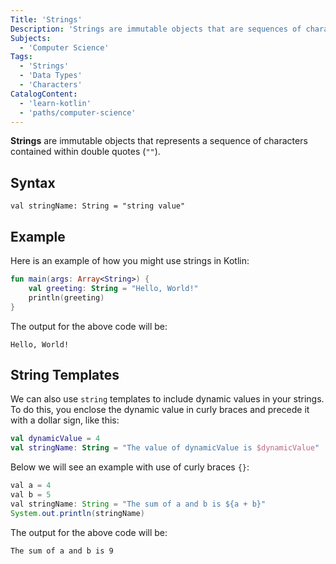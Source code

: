 ```yaml
---
Title: 'Strings'
Description: 'Strings are immutable objects that are sequences of characters contained within a pair of double quotes.'
Subjects:
  - 'Computer Science'
Tags:
  - 'Strings'
  - 'Data Types'
  - 'Characters'
CatalogContent:
  - 'learn-kotlin'
  - 'paths/computer-science'
---
```


**Strings** are immutable objects that represents a sequence of characters contained within double quotes (`""`).

## Syntax

```pseudo
val stringName: String = "string value"
```

## Example

Here is an example of how you might use strings in Kotlin:

```kotlin
fun main(args: Array<String>) {
    val greeting: String = "Hello, World!"
    println(greeting)
}
```

The output for the above code will be:

```
Hello, World!
```

## String Templates

We can also use `string` templates to include dynamic values in your strings. To do this, you enclose the dynamic value in curly braces and precede it with a dollar sign, like this:

```kotlin
val dynamicValue = 4
val stringName: String = "The value of dynamicValue is $dynamicValue"
```

Below we will see an example with use of curly braces `{}`:

```java
val a = 4
val b = 5
val stringName: String = "The sum of a and b is ${a + b}"
System.out.println(stringName)
```

The output for the above code will be:

```
The sum of a and b is 9
```
